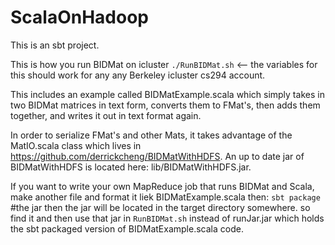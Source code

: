 ScalaOnHadoop
=============
This is an sbt project.

This is how you run BIDMat on icluster
`./RunBIDMat.sh` <-- the  variables for this should work for any any Berkeley icluster cs294 account.

This includes an example called BIDMatExample.scala which simply takes in two BIDMat matrices in text form, converts them to FMat's, then adds them together, and writes it out in text format again.

In order to serialize FMat's and other Mats, it takes advantage of the MatIO.scala class which lives in https://github.com/derrickcheng/BIDMatWithHDFS. An up to date jar of BIDMatWithHDFS is located here: lib/BIDMatWithHDFS.jar. 

If you want to write your own MapReduce job that runs BIDMat and Scala, make another file and format it liek BIDMatExample.scala then:
`sbt package` #the jar then the jar will be located in the target directory somewhere. so find it and then use that jar in `RunBIDMat.sh` instead of runJar.jar which holds the sbt packaged version of BIDMatExample.scala code.  
